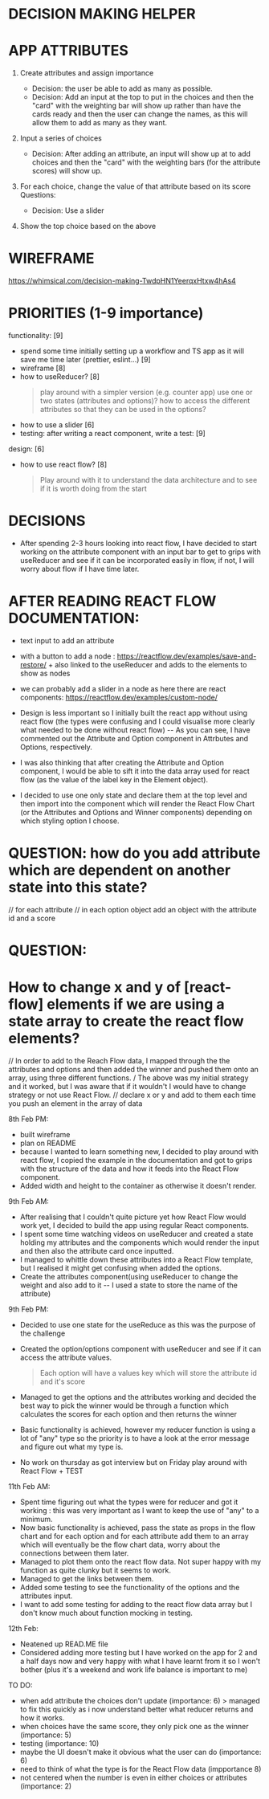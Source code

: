 # DECISION MAKING HELPER

# APP ATTRIBUTES

1. Create attributes and assign importance

   - Decision: the user be able to add as many as possible.
   - Decision: Add an input at the top to put in the choices and then the "card" with the weighting bar will show up rather than have the cards ready and then the user can change the names, as this will allow them to add as many as they want.

2. Input a series of choices

   - Decision: After adding an attribute, an input will show up at to add choices and then the "card" with the weighting bars (for the attribute scores) will show up.

3. For each choice, change the value of that attribute based on its score
   Questions:

   - Decision: Use a slider

4. Show the top choice based on the above

# WIREFRAME

https://whimsical.com/decision-making-TwdpHN1YeerqxHtxw4hAs4

# PRIORITIES (1-9 importance)

functionality: [9]

- spend some time initially setting up a workflow and TS app as it will save me time later (prettier, eslint...) [9]
- wireframe [8]
- how to useReducer? [8]
  > play around with a simpler version (e.g. counter app)
  > use one or two states (attributes and options)?
  > how to access the different attributes so that they can be used in the options?
- how to use a slider [6]
- testing: after writing a react component, write a test: [9]

design: [6]

- how to use react flow? [8]
  > Play around with it to understand the data architecture and to see if it is worth doing from the start

# DECISIONS

- After spending 2-3 hours looking into react flow, I have decided to start working on the attribute component with an input bar to get to grips with useReducer and see if it can be incorporated easily in flow, if not, I will worry about flow if I have time later.

# AFTER READING REACT FLOW DOCUMENTATION:

- text input to add an attribute
- with a button to add a node : https://reactflow.dev/examples/save-and-restore/ + also linked to the useReducer and adds to the elements to show as nodes
- we can probably add a slider in a node as here there are react components: https://reactflow.dev/examples/custom-node/

- Design is less important so I initially built the react app without using react flow (the types were confusing and I could visualise more clearly what needed to be done without react flow) -- As you can see, I have commented out the Attribute and Option component in Attrbutes and Options, respectively.

- I was also thinking that after creating the Attribute and Option component, I would be able to sift it into the data array used for react flow (as the value of the label key in the Element object).

- I decided to use one only state and declare them at the top level and then import into the component which will render the React Flow Chart (or the Attributes and Options and Winner components) depending on which styling option I choose.

# QUESTION: how do you add attribute which are dependent on another state into this state?

// for each attribute
// in each option object add an object with the attribute id and a score

# QUESTION:

# How to change x and y of [react-flow] elements if we are using a state array to create the react flow elements?

// In order to add to the Reach Flow data, I mapped through the the attributes and options and then added the winner and pushed them onto an array, using three different functions.
/ The above was my initial strategy and it worked, but I was aware that if it wouldn't I would have to change strategy or not use React Flow.
// declare x or y and add to them each time you push an element in the array of data

8th Feb PM:

- built wireframe
- plan on README
- because I wanted to learn something new, I decided to play around with react flow, I copied the example in the documentation and got to grips with the structure of the data and how it feeds into the React Flow component.
- Added width and height to the container as otherwise it doesn't render.

9th Feb AM:

- After realising that I couldn't quite picture yet how React Flow would work yet, I decided to build the app using regular React components.
- I spent some time watching videos on useReducer and created a state holding my attributes and the components which would render the input and then also the attribute card once inputted.
- I managed to whittle down these attributes into a React Flow template, but I realised it might get confusing when added the options.
- Create the attributes component(using useReducer to change the weight and also add to it -- I used a state to store the name of the attribute)

9th Feb PM:

- Decided to use one state for the useReduce as this was the purpose of the challenge
- Created the option/options component with useReducer and see if it can access the attribute values.
  > Each option will have a values key which will store the attribute id and it's score
- Managed to get the options and the attributes working and decided the best way to pick the winner would be through a function which calculates the scores for each option and then returns the winner
- Basic functionality is achieved, however my reducer function is using a lot of "any" type so the priority is to have a look at the error message and figure out what my type is.

- No work on thursday as got interview but on Friday play around with React Flow + TEST

11th Feb AM:

- Spent time figuring out what the types were for reducer and got it working : this was very important as I want to keep the use of "any" to a minimum.
- Now basic functionality is achieved, pass the state as props in the flow chart and for each option and for each attribute add them to an array which will eventually be the flow chart data, worry about the connections between them later.
- Managed to plot them onto the react flow data. Not super happy with my function as quite clunky but it seems to work.
- Managed to get the links between them.
- Added some testing to see the functionality of the options and the attributes input.
- I want to add some testing for adding to the react flow data array but I don't know much about function mocking in testing.

12th Feb:

- Neatened up READ.ME file
- Considered adding more testing but I have worked on the app for 2 and a half days now and very happy with what I have learnt from it so I won't bother (plus it's a weekend and work life balance is important to me)

TO DO:

- when add attribute the choices don't update (importance: 6) > managed to fix this quickly as i now understand better what reducer returns and how it works.
- when choices have the same score, they only pick one as the winner (importance: 5)
- testing (importance: 10)
- maybe the UI doesn't make it obvious what the user can do (importance: 6)
- need to think of what the type is for the React Flow data (impportance 8)
- not centered when the number is even in either choices or attributes (importance: 2)
